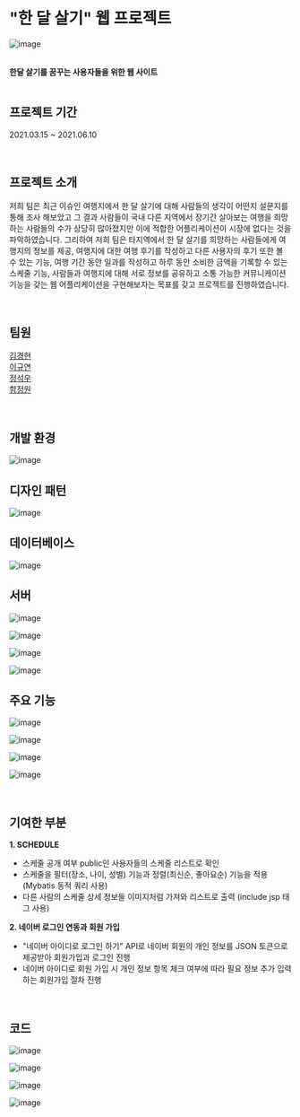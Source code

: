 # "한 달 살기" 웹 프로젝트 
![image](https://user-images.githubusercontent.com/62202364/179443166-0583ac56-1d8f-442d-baa4-d70ff01ad27f.png)
<br><br>

**한달 살기를 꿈꾸는 사용자들을 위한 웹 사이트** <br>
<br>

## 프로젝트 기간
2021.03.15 ~ 2021.06.10 <br>

<br>

## 프로젝트 소개
 저희 팀은 최근 이슈인 여행지에서 한 달 살기에 대해 사람들의 생각이 어떤지 설문지를 통해 조사 해보았고 그 결과 사람들이 국내 다른 지역에서 장기간 살아보는 여행을 희망하는 사람들의 수가 상당히 많아졌지만 이에 적합한 어플리케이션이 시장에 없다는 것을 파악하였습니다. 그리하여 저희 팀은 타지역에서 한 달 살기를 희망하는 사람들에게 여행지의 정보를 제공, 여행지에 대한 여행 후기를 작성하고 다른 사용자의 후기 또한 볼 수 있는 기능, 여행 기간 동안 일과를 작성하고 하루 동안 소비한 금액을 기록할 수 있는 스케줄 기능, 사람들과 여행지에 대해 서로 정보를 공유하고 소통 가능한 커뮤니케이션 기능을 갖는 웹 어플리케이션을 구현해보자는 목표를 갖고 프로젝트를 진행하였습니다. <br>
 
 <br>

## 팀원
[김경현](https://github.com/KimKyungHyunn) <br>
[이규연](https://github.com/Leeky0615) <br>
[정석우](https://github.com/seokwoo-jeong) <br>
[함정원](https://github.com/HamJeongWon) <br>

<br>

## 개발 환경
![image](https://user-images.githubusercontent.com/62202364/179441978-3eea6f5b-c8bb-464e-82c6-ebf93b778999.png)
<br>

## 디자인 패턴
![image](https://user-images.githubusercontent.com/62202364/179442075-b6eb88c9-fdb9-4d10-ad56-4789076bafdf.png)
<br>

## 데이터베이스
![image](https://user-images.githubusercontent.com/62202364/179442132-d4edf6f8-3bf6-4e1e-95ea-751403af1916.png)
<br>

## 서버
![image](https://user-images.githubusercontent.com/62202364/179442576-a722e0d3-628c-4c91-bead-306f63da0daf.png)
<br>

![image](https://user-images.githubusercontent.com/62202364/179442589-aebfd892-a7a2-43a9-989e-49164f6cf6a9.png)
<br>

![image](https://user-images.githubusercontent.com/62202364/179442601-da90c8f6-3e4c-4c39-89fc-0cd47c7005b4.png)
<br>

![image](https://user-images.githubusercontent.com/62202364/179442620-dde11116-20d2-4110-af69-200f804947bc.png)
<br>

## 주요 기능
![image](https://user-images.githubusercontent.com/62202364/179442658-1c0cd078-7b05-4f6e-ba17-b6187c47b116.png)
<br>

![image](https://user-images.githubusercontent.com/62202364/179442665-a2481044-2304-4d75-9719-7cc9924abc25.png)
<br>

![image](https://user-images.githubusercontent.com/62202364/179442678-d85844a3-6484-4cd1-ac77-982fa6d42060.png)
<br>

![image](https://user-images.githubusercontent.com/62202364/179442708-5efb454d-edbb-4344-a6e3-96d728785b28.png)
<br>
 
<br>

## 기여한 부분
**1. SCHEDULE**
- 스케줄 공개 여부 public인 사용자들의 스케줄 리스트로 확인
- 스케줄을 필터(장소, 나이, 성별) 기능과 정렬(최신순, 좋아요순) 기능을 적용 (Mybatis 동적 쿼리 사용)
- 다른 사람의 스케줄 상세 정보들 이미지처럼 가져와 리스트로 출력 (include jsp 태그 사용) <br>

**2. 네이버 로그인 연동과 회원 가입**
- "네이버 아이디로 로그인 하기" API로 네이버 회원의 개인 정보를 JSON 토큰으로 제공받아 회원가입과 로그인 진행
- 네이버 아이디로 회원 가입 시 개인 정보 항목 체크 여부에 따라 필요 정보 추가 입력하는 회원가입 절차 진행 <br>

<br>

## 코드
![image](https://user-images.githubusercontent.com/62202364/179443048-7be9d590-043a-4e29-9b24-48d556f8d19c.png)
<br>

![image](https://user-images.githubusercontent.com/62202364/179442932-8861f06f-191d-49f4-aae1-d106f83bd2a1.png)
<br>

![image](https://user-images.githubusercontent.com/62202364/179442949-942fc5f8-2822-4bab-87f8-cbfe327d0a1a.png)
<br>

![image](https://user-images.githubusercontent.com/62202364/179442960-23cff180-bae9-422b-8484-449d5db738b7.png)
<br>



